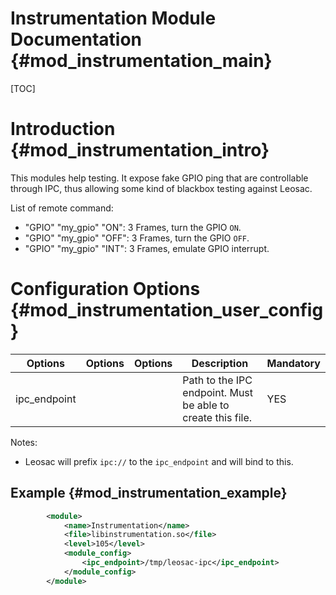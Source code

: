 Instrumentation Module Documentation {#mod_instrumentation_main}
================================================================

[TOC]

Introduction {#mod_instrumentation_intro}
=========================================

This modules help testing. It expose fake GPIO ping that are controllable
through IPC, thus allowing some kind of blackbox testing against Leosac.

List of remote command:
+ "GPIO" "my_gpio" "ON": 3 Frames, turn the GPIO `ON`.
+ "GPIO" "my_gpio" "OFF": 3 Frames, turn the GPIO `OFF`.
+ "GPIO" "my_gpio" "INT": 3 Frames, emulate GPIO interrupt.

Configuration Options {#mod_instrumentation_user_config}
========================================================

Options           | Options  | Options     | Description                                                 | Mandatory
------------------|----------|-------------|-------------------------------------------------------------|-----------
ipc_endpoint      |          |             | Path to the IPC endpoint. Must be able to create this file. | YES


Notes:
  + Leosac will prefix `ipc://` to the `ipc_endpoint` and will bind to this.

Example {#mod_instrumentation_example}
--------------------------------------

~~~~~~~~~~~~~~~~~~~~~~~~~~~~~~~~~~~~~~~~~~~~~~~~~~~.xml
        <module>
            <name>Instrumentation</name>
            <file>libinstrumentation.so</file>
            <level>105</level>
            <module_config>
                <ipc_endpoint>/tmp/leosac-ipc</ipc_endpoint>
            </module_config>
        </module>
~~~~~~~~~~~~~~~~~~~~~~~~~~~~~~~~~~~~~~~~~~~~~~~~~~~
